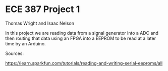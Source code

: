 # ECE 387 Project 1
Thomas Wright and Isaac Nelson

In this project we are reading data from a signal generator into a ADC and then routing that data using an FPGA into a EEPROM to be read at a later time by an Arduino.

Sources:

https://learn.sparkfun.com/tutorials/reading-and-writing-serial-eeproms/all
